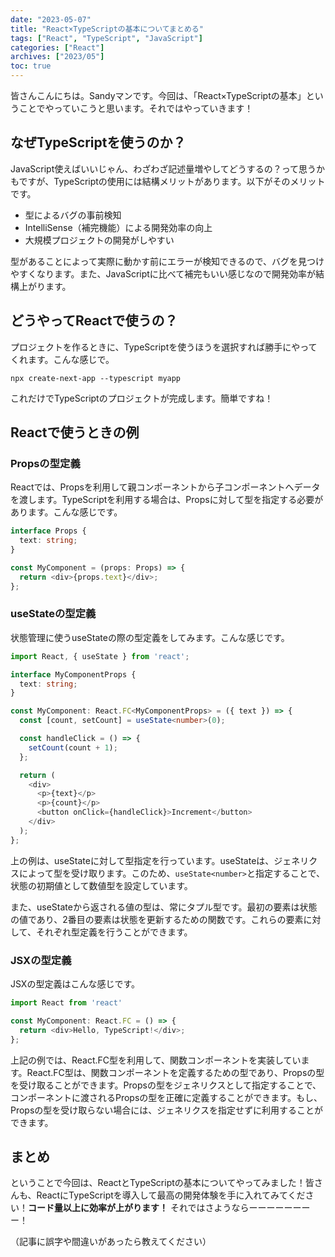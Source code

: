 ```yaml
---
date: "2023-05-07"
title: "React×TypeScriptの基本についてまとめる"
tags: ["React", "TypeScript", "JavaScript"]
categories: ["React"]
archives: ["2023/05"]
toc: true
---
```


皆さんこんにちは。Sandyマンです。今回は、「React×TypeScriptの基本」ということでやっていこうと思います。それではやっていきます！

## なぜTypeScriptを使うのか？
JavaScript使えばいいじゃん、わざわざ記述量増やしてどうするの？って思うかもですが、TypeScriptの使用には結構メリットがあります。以下がそのメリットです。
- 型によるバグの事前検知
- IntelliSense（補完機能）による開発効率の向上
- 大規模プロジェクトの開発がしやすい

型があることによって実際に動かす前にエラーが検知できるので、バグを見つけやすくなります。また、JavaScriptに比べて補完もいい感じなので開発効率が結構上がります。

## どうやってReactで使うの？
プロジェクトを作るときに、TypeScriptを使うほうを選択すれば勝手にやってくれます。こんな感じで。
```shell
npx create-next-app --typescript myapp
```
これだけでTypeScriptのプロジェクトが完成します。簡単ですね！

## Reactで使うときの例
### Propsの型定義
Reactでは、Propsを利用して親コンポーネントから子コンポーネントへデータを渡します。TypeScriptを利用する場合は、Propsに対して型を指定する必要があります。こんな感じです。
```typescript
interface Props {
  text: string;
}

const MyComponent = (props: Props) => {
  return <div>{props.text}</div>;
};
```

### useStateの型定義
状態管理に使うuseStateの際の型定義をしてみます。こんな感じです。
```typescript
import React, { useState } from 'react';

interface MyComponentProps {
  text: string;
}

const MyComponent: React.FC<MyComponentProps> = ({ text }) => {
  const [count, setCount] = useState<number>(0);

  const handleClick = () => {
    setCount(count + 1);
  };

  return (
    <div>
      <p>{text}</p>
      <p>{count}</p>
      <button onClick={handleClick}>Increment</button>
    </div>
  );
};
```

上の例は、useStateに対して型指定を行っています。useStateは、ジェネリクスによって型を受け取ります。このため、`useState<number>`と指定することで、状態の初期値として数値型を設定しています。

また、useStateから返される値の型は、常にタプル型です。最初の要素は状態の値であり、2番目の要素は状態を更新するための関数です。これらの要素に対して、それぞれ型定義を行うことができます。

### JSXの型定義
JSXの型定義はこんな感じです。
```typescript
import React from 'react'

const MyComponent: React.FC = () => {
  return <div>Hello, TypeScript!</div>;
};
```

上記の例では、React.FC型を利用して、関数コンポーネントを実装しています。React.FC型は、関数コンポーネントを定義するための型であり、Propsの型を受け取ることができます。Propsの型をジェネリクスとして指定することで、コンポーネントに渡されるPropsの型を正確に定義することができます。もし、Propsの型を受け取らない場合には、ジェネリクスを指定せずに利用することができます。

## まとめ
ということで今回は、ReactとTypeScriptの基本についてやってみました！皆さんも、ReactにTypeScriptを導入して最高の開発体験を手に入れてみてください！**コード量以上に効率が上がります！** それではさようならーーーーーーーー！

（記事に誤字や間違いがあったら教えてください）